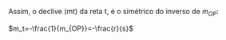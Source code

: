Assim, o declive (mt) da reta t, é o simétrico do inverso de $m_{OP}$:

$m_t=-\frac{1}{m_{OP}}=-\frac{r}{s}$